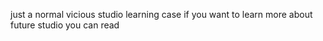 just a normal vicious studio learning case if you want to learn more about future studio you can read
